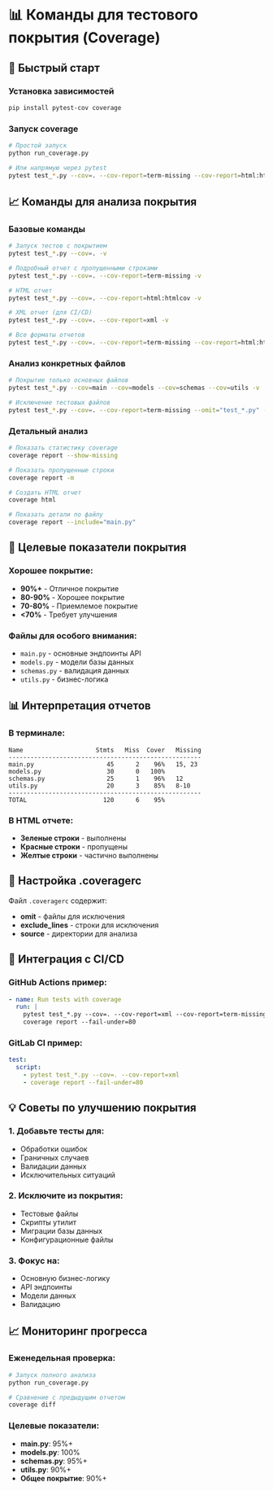 # 📊 Команды для тестового покрытия (Coverage)

## 🚀 Быстрый старт

### Установка зависимостей
```bash
pip install pytest-cov coverage
```

### Запуск coverage
```bash
# Простой запуск
python run_coverage.py

# Или напрямую через pytest
pytest test_*.py --cov=. --cov-report=term-missing --cov-report=html:htmlcov -v
```

## 📈 Команды для анализа покрытия

### Базовые команды
```bash
# Запуск тестов с покрытием
pytest test_*.py --cov=. -v

# Подробный отчет с пропущенными строками
pytest test_*.py --cov=. --cov-report=term-missing -v

# HTML отчет
pytest test_*.py --cov=. --cov-report=html:htmlcov -v

# XML отчет (для CI/CD)
pytest test_*.py --cov=. --cov-report=xml -v

# Все форматы отчетов
pytest test_*.py --cov=. --cov-report=term-missing --cov-report=html:htmlcov --cov-report=xml -v
```

### Анализ конкретных файлов
```bash
# Покрытие только основных файлов
pytest test_*.py --cov=main --cov=models --cov=schemas --cov=utils -v

# Исключение тестовых файлов
pytest test_*.py --cov=. --cov-report=term-missing --omit="test_*.py" -v
```

### Детальный анализ
```bash
# Показать статистику coverage
coverage report --show-missing

# Показать пропущенные строки
coverage report -m

# Создать HTML отчет
coverage html

# Показать детали по файлу
coverage report --include="main.py"
```

## 🎯 Целевые показатели покрытия

### Хорошее покрытие:
- **90%+** - Отличное покрытие
- **80-90%** - Хорошее покрытие
- **70-80%** - Приемлемое покрытие
- **<70%** - Требует улучшения

### Файлы для особого внимания:
- `main.py` - основные эндпоинты API
- `models.py` - модели базы данных
- `schemas.py` - валидация данных
- `utils.py` - бизнес-логика

## 📊 Интерпретация отчетов

### В терминале:
```
Name                    Stmts   Miss  Cover   Missing
-----------------------------------------------------
main.py                    45      2    96%   15, 23
models.py                  30      0   100%
schemas.py                 25      1    96%   12
utils.py                   20      3    85%   8-10
-----------------------------------------------------
TOTAL                     120      6    95%
```

### В HTML отчете:
- **Зеленые строки** - выполнены
- **Красные строки** - пропущены
- **Желтые строки** - частично выполнены

## 🔧 Настройка .coveragerc

Файл `.coveragerc` содержит:
- **omit** - файлы для исключения
- **exclude_lines** - строки для исключения
- **source** - директории для анализа

## 🚀 Интеграция с CI/CD

### GitHub Actions пример:
```yaml
- name: Run tests with coverage
  run: |
    pytest test_*.py --cov=. --cov-report=xml --cov-report=term-missing
    coverage report --fail-under=80
```

### GitLab CI пример:
```yaml
test:
  script:
    - pytest test_*.py --cov=. --cov-report=xml
    - coverage report --fail-under=80
```

## 💡 Советы по улучшению покрытия

### 1. Добавьте тесты для:
- Обработки ошибок
- Граничных случаев
- Валидации данных
- Исключительных ситуаций

### 2. Исключите из покрытия:
- Тестовые файлы
- Скрипты утилит
- Миграции базы данных
- Конфигурационные файлы

### 3. Фокус на:
- Основную бизнес-логику
- API эндпоинты
- Модели данных
- Валидацию

## 📈 Мониторинг прогресса

### Еженедельная проверка:
```bash
# Запуск полного анализа
python run_coverage.py

# Сравнение с предыдущим отчетом
coverage diff
```

### Целевые показатели:
- **main.py**: 95%+
- **models.py**: 100%
- **schemas.py**: 95%+
- **utils.py**: 90%+
- **Общее покрытие**: 90%+ 
